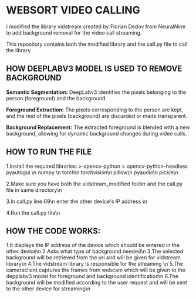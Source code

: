 # WEBSORT VIDEO CALLING #

I modified the library vidstream created by Florian Dedov from NeuralNine to add background removal for the video call streaming.

This repository contains both the modified library and the call.py file to call the library

## HOW DEEPLABV3 MODEL IS USED TO REMOVE BACKGROUND ##

**Semantic Segmentation:** DeepLabv3 identifies the pixels belonging to the person (foreground) and the background.

**Foreground Extraction:** The pixels corresponding to the person are kept, and the rest of the pixels (background) are discarded or made transparent.

**Background Replacement:** The extracted foreground is blended with a new background, allowing for dynamic background changes during video calls.

## HOW TO RUN THE FILE  ## 

1.Install the required libraries:
    > opencv-python
    > opencv-python-headless
    pyautogui \n
    numpy \n
    torch\n
    torchvision\n
    pillow\n
    pyaudio\n
    pickle\n

2.Make sure you have both the vidstream_modified folder and the call.py file in same directory\n

3.In call.py line:69\n
    enter the other device's IP address \n

4.Run the call.py file\n


## HOW THE CODE WORKS: ##
1.It displays the IP address of the device which should be entered in the other device\n
2.Asks what type of background needed\n
3.The selected background will be retrieved from the url and will be given for vidstream library\n
4.The vidstream library is responsible for the streaming \n
5.The cameraclient captures the frames from webcam which will be given to the depplabv3 model for foreground and background identification\n
6.The background will be modified according to the user request and will be sent to the other device for streaming\n
